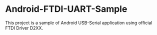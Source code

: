 Android-FTDI-UART-Sample
========================

This project is a sample of Android USB-Serial application using official FTDI Driver D2XX.